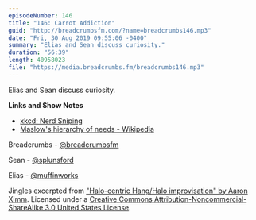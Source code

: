 ```yaml
---
episodeNumber: 146
title: "146: Carrot Addiction"
guid: "http://breadcrumbsfm.com/?name=breadcrumbs146.mp3"
date: "Fri, 30 Aug 2019 09:55:06 -0400"
summary: "Elias and Sean discuss curiosity."
duration: "56:39"
length: 40958023
file: "https://media.breadcrumbs.fm/breadcrumbs146.mp3"
---
```

Elias and Sean discuss curiosity.

**Links and Show Notes**
- [xkcd: Nerd Sniping](https://www.xkcd.com/356/)
- [Maslow's hierarchy of needs - Wikipedia](https://en.wikipedia.org/wiki/Maslow%27s_hierarchy_of_needs)

Breadcrumbs - [@breadcrumbsfm](https://twitter.com/breadcrumbsfm)

Sean - [@splunsford](https://twitter.com/splunsford)

Elias - [@muffinworks](https://twitter.com/muffinworks)

Jingles excerpted from ["Halo-centric Hang/Halo improvisation" by Aaron Ximm](http://freemusicarchive.org/music/aaron_ximm/handpans_and_the_hang/). Licensed under a [Creative Commons Attribution-Noncommercial-ShareAlike 3.0 United States License](http://creativecommons.org/licenses/by-nc-sa/3.0/us/).